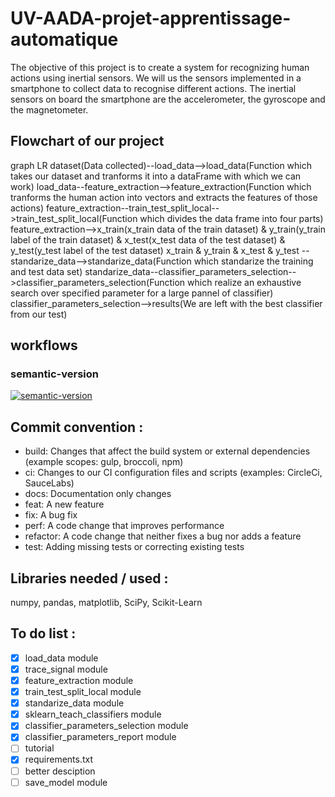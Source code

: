 # UV-AADA-projet-apprentissage-automatique
The objective of this project is to create a system for recognizing human actions using inertial sensors. We will us the sensors implemented in a smartphone to collect data to recognise different actions. The inertial sensors on board the smartphone are the accelerometer, the gyroscope and the magnetometer.

## Flowchart of our project

graph LR
    dataset(Data collected)--load_data-->load_data(Function which takes our dataset and tranforms it into a dataFrame with which we can work)
    load_data--feature_extraction-->feature_extraction(Function which tranforms the human action into vectors and extracts the features of those actions)
    feature_extraction--train_test_split_local-->train_test_split_local(Function which divides the data frame into four parts)
    feature_extraction-->x_train(x_train data of the train dataset) & y_train(y_train label of the train dataset) & x_test(x_test data of the test dataset) & y_test(y_test label of the test dataset)
    x_train & y_train & x_test & y_test --standarize_data-->standarize_data(Function which standarize the training and test data set)
    standarize_data--classifier_parameters_selection-->classifier_parameters_selection(Function which realize an exhaustive search over specified parameter for a large pannel of classifier)
    classifier_parameters_selection-->results(We are left with the best classifier from our test)



## workflows

### semantic-version

[![semantic-version](https://img.shields.io/github/workflow/status/LazyKeru/UV-AADA-projet-apprentissage-automatique/Semantic-version?style=plastic)](https://github.com/LazyKeru/UV-AADA-projet-apprentissage-automatique/actions/workflows/semantic-versioning.yml)

## Commit convention :
- build: Changes that affect the build system or external dependencies (example scopes: gulp, broccoli, npm)
- ci: Changes to our CI configuration files and scripts (examples: CircleCi, SauceLabs)
- docs: Documentation only changes
- feat: A new feature
- fix: A bug fix
- perf: A code change that improves performance
- refactor: A code change that neither fixes a bug nor adds a feature
- test: Adding missing tests or correcting existing tests

## Libraries needed / used :

numpy, pandas, matplotlib, SciPy, Scikit-Learn

## To do list :

- [X] load_data module
- [X] trace_signal module
- [X] feature_extraction module
- [X] train_test_split_local module
- [X] standarize_data module
- [x] sklearn_teach_classifiers module
- [x] classifier_parameters_selection module
- [x] classifier_parameters_report module
- [ ] tutorial
- [x] requirements.txt
- [ ] better desciption
- [ ] save_model module
